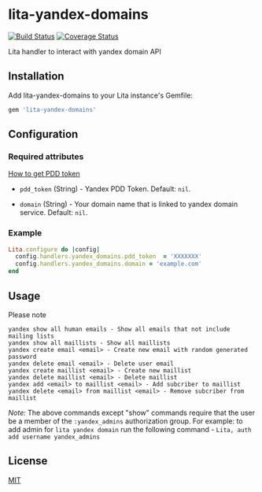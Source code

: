 # lita-yandex-domains

[![Build Status](https://travis-ci.org/DevicoSolutions/lita-yandex-domains.svg?branch=master)](https://travis-ci.org/DevicoSolutions/lita-yandex-domains)
[![Coverage Status](https://coveralls.io/repos/github/DevicoSolutions/lita-yandex-domains/badge.svg?branch=master)](https://coveralls.io/github/DevicoSolutions/lita-yandex-domains?branch=master)

Lita handler to interact with yandex domain API

## Installation

Add lita-yandex-domains to your Lita instance's Gemfile:

``` ruby
gem 'lita-yandex-domains'
```

## Configuration

### Required attributes

[How to get PDD token](https://tech.yandex.com/domain/doc/concepts/access-docpage/)

* `pdd_token` (String) - Yandex PDD Token. Default: `nil`.
 
* `domain` (String) - Your domain name that is linked to yandex domain service. Default: `nil`.

### Example

``` ruby
Lita.configure do |config|
  config.handlers.yandex_domains.pdd_token  = 'XXXXXXX'
  config.handlers.yandex_domains.domain = 'example.com'
end
```

## Usage

Please note 

```
yandex show all human emails - Show all emails that not include mailing lists
yandex show all maillists - Show all maillists
yandex create email <email> - Create new email with random generated password
yandex delete email <email> - Delete user email
yandex create maillist <email> - Create new maillist
yandex delete maillist <email> - Delete maillist
yandex add <email> to maillist <email> - Add subcriber to maillist
yandex delete <email> from maillist <email> - Remove subcriber from maillist
```

*Note:* The above commands except "show" commands require that the user be a member of the `:yandex_admins` authorization group.
For example: to add admin for ```lita yandex domain``` run the following command - ``` Lita, auth add username yandex_admins ```

## License

[MIT](http://opensource.org/licenses/MIT)
